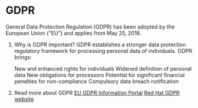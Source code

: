 # **GDPR**
General Data Protection Regulation (GDPR) has been adopted by the European Union ("EU") and applies from May 25, 2018.

1. Why is GDPR important?
    GDPR establishes a stronger data protection regulatory framework for processing personal data of individuals. GDPR brings:

    New and enhanced rights for individuals
    Widened definition of personal data
    New obligations for processors
    Potential for significant financial penalties for non-compliance
    Compulsory data breach notification
2. Read more about GDPR 
    [EU GDPR Information Portal](https://www.eugdpr.org/)
    [Red Hat GDPR website](https://www.redhat.com/en/gdpr)